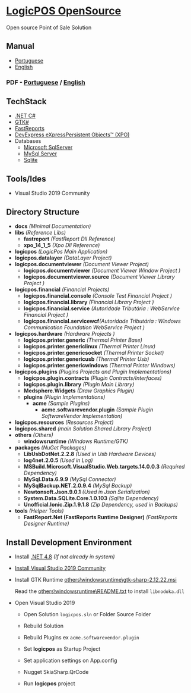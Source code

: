# [LogicPOS OpenSource](https://logic-pos.com/)

Open source Point of Sale Solution


## Manual

- [Portuguese](http://help.logic-pos.com/)
- [English](http://help.logic-pos.com/en/)

### PDF - [Portuguese](https://bit.ly/2WcF1wN) / [English](https://bit.ly/348hxvz)

## TechStack

- [.NET C#](https://docs.microsoft.com/en-us/dotnet/csharp/)
- [GTK#](https://www.gtk.org/)
- [FastReports](https://www.fast-report.com)
- [DevExpress eXpressPersistent Objects™ (XPO)](https://www.devexpress.com/products/net/orm/)
- Databases
	- [Microsoft SqlServer](https://www.microsoft.com/en-us/sql-server/sql-server-2017)
	- [MySql Server](https://dev.mysql.com/downloads/mysql/)
	- [Sqlite](https://sqlite.org/)

## Tools/Ides

- Visual Studio 2019 Community

## Directory Structure

- **docs** _(Minimal Documentation)_
- **libs** _(Reference Libs)_
	- **fastreport** _(FastReport Dll Reference)_
	- **xpo_14_1_5** _(Xpo Dll Reference)_
- **logicpos** _(LogicPos Main Application)_
- **logicpos.datalayer** _(DataLayer Project)_
- **logicpos.documentviewer** _(Document Viewer Project)_
	- **logicpos.documentviewer** _(Document Viewer Window Project )_
	- **logicpos.documentviewer.source** _(Document Viewer Library Project )_
- **logicpos.financial** _(Financial Projects)_
	- **logicpos.financial.console** _(Console Test Financial Project )_
	- **logicpos.financial.library** _(Financial Library Project )_
	- **logicpos.financial.service** _(Autoridade Tributária : WebService Financial Project )_
	- **logicpos.financial.servicewcf**_(Autoridade Tributária : Windows Communication Foundation WebService Project )_
- **logicpos.hardware** _(Hardware Projects )_
	- **logicpos.printer.generic**  _(Thermal Printer Base)_
	- **logicpos.printer.genericlinux** _(Thermal Printer Linux)_
	- **logicpos.printer.genericsocket** _(Thermal Printer Socket)_
	- **logicpos.printer.genericusb** _(Thermal Printer Usb)_
	- **logicpos.printer.genericwindows** _(Thermal Printer Windows)_
- **logicpos.plugins** _(Plugins Projects and Plugin Implementations)_
	- **logicpos.plugin.contracts** _(Plugin Contracts/Interfaces)_
	- **logicpos.plugin.library** _(Plugin Main Library)_
	- **Medsphere.Widgets** _(Draw Graphics Plugin)_
	- **plugins** _(Plugin Implementations)_
		- **acme** _(Sample Plugins)_
			- **acme.softwarevendor.plugin** _(Sample Plugin SoftwareVendor Implementation)_
- **logicpos.resources** _(Resources Project)_
- **logicpos.shared** _(main Solution Shared Library Project)_
- **others** _(Others)_
	- **windowsruntime** _(Windows Runtime/GTK)_
- **packages** _(NuGet Packages)_
	- **LibUsbDotNet.2.2.8** _(Used in Usb Hardware Devices)_
	- **log4net.2.0.5** _(Used in Log)_
	- **MSBuild.Microsoft.VisualStudio.Web.targets.14.0.0.3**  _(Required Dependency)_
	- **MySql.Data.6.9.9**  _(MySql Connector)_
	- **MySqlBackup.NET.2.0.9.4** _(MySql Backup)_
	- **Newtonsoft.Json.9.0.1** _(Used in Json Serialization)_
	- **System.Data.SQLite.Core.1.0.103** _(Sqlite Dependency)_
	- **Unofficial.Ionic.Zip.1.9.1.8** _(Zip Dependency, used in Backups)_
- **tools** _(Helper Tools)_
	- **FastReport.Net (FastReports Runtime Designer)** _(FastReports Designer Runtime)_

## Install Development Environment

- Install [.NET 4.8](https://support.microsoft.com/pt-pt/topic/instalador-offline-do-microsoft-net-framework-4-8-para-windows-9d23f658-3b97-68ab-d013-aa3c3e7495e0) _(If not already in system)_

- [Install Visual Studio 2019 Community](https://www.visualstudio.com)

- Install GTK Runtime [others\windowsruntime\gtk-sharp-2.12.22.msi](https://github.com/logicpulse/logicPOS/blob/master/others/windowsruntime/gtk-sharp-2.12.22.msi?raw=true)
	
	Read the [others\windowsruntime\README.txt](https://github.com/logicpulse/logicPOS/blob/master/others/windowsruntime/README.txt) to install `libnodoka.dll`

- Open Visual Studio 2019

	- Open Solution `logicpos.sln` or Folder Source Folder

	- Rebuild Solution

	- Rebuild Plugins ex `acme.softwarevendor.plugin`

	- Set **logicpos** as Startup Project
	
	- Set application settings on App.config
	
	- Nugget SkiaSharp.QrCode

	- Run **logicpos** project
	
	
